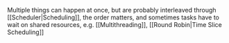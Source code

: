 Multiple things can happen at once, but are probably interleaved through [[Scheduler|Scheduling]], the order matters, and sometimes tasks have to wait on shared resources, e.g. [[Multithreading]], [[Round Robin|Time Slice Scheduling]]
